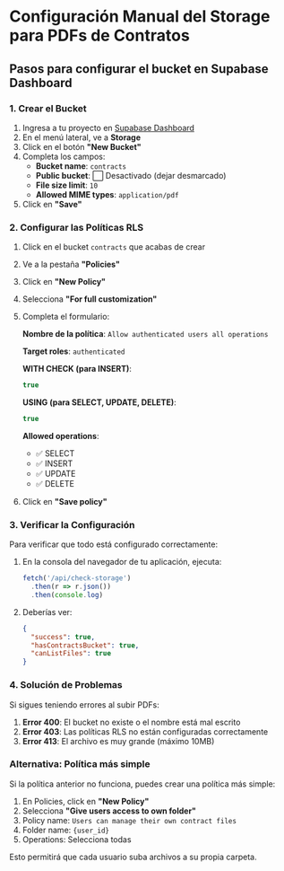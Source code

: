 # Configuración Manual del Storage para PDFs de Contratos

## Pasos para configurar el bucket en Supabase Dashboard

### 1. Crear el Bucket

1. Ingresa a tu proyecto en [Supabase Dashboard](https://app.supabase.com)
2. En el menú lateral, ve a **Storage**
3. Click en el botón **"New Bucket"**
4. Completa los campos:
   - **Bucket name**: `contracts`
   - **Public bucket**: ⬜ Desactivado (dejar desmarcado)
   - **File size limit**: `10`
   - **Allowed MIME types**: `application/pdf`
5. Click en **"Save"**

### 2. Configurar las Políticas RLS

1. Click en el bucket `contracts` que acabas de crear
2. Ve a la pestaña **"Policies"**
3. Click en **"New Policy"**
4. Selecciona **"For full customization"**
5. Completa el formulario:

   **Nombre de la política**: `Allow authenticated users all operations`
   
   **Target roles**: `authenticated`
   
   **WITH CHECK (para INSERT)**: 
   ```sql
   true
   ```
   
   **USING (para SELECT, UPDATE, DELETE)**:
   ```sql
   true
   ```
   
   **Allowed operations**: 
   - ✅ SELECT
   - ✅ INSERT  
   - ✅ UPDATE
   - ✅ DELETE

6. Click en **"Save policy"**

### 3. Verificar la Configuración

Para verificar que todo está configurado correctamente:

1. En la consola del navegador de tu aplicación, ejecuta:
   ```javascript
   fetch('/api/check-storage')
     .then(r => r.json())
     .then(console.log)
   ```

2. Deberías ver:
   ```json
   {
     "success": true,
     "hasContractsBucket": true,
     "canListFiles": true
   }
   ```

### 4. Solución de Problemas

Si sigues teniendo errores al subir PDFs:

1. **Error 400**: El bucket no existe o el nombre está mal escrito
2. **Error 403**: Las políticas RLS no están configuradas correctamente
3. **Error 413**: El archivo es muy grande (máximo 10MB)

### Alternativa: Política más simple

Si la política anterior no funciona, puedes crear una política más simple:

1. En Policies, click en **"New Policy"**
2. Selecciona **"Give users access to own folder"**
3. Policy name: `Users can manage their own contract files`
4. Folder name: `{user_id}`
5. Operations: Selecciona todas

Esto permitirá que cada usuario suba archivos a su propia carpeta.